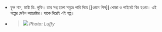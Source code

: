 - ফুল নাম, মাঙ্কি ডি. লুফি। তার সপ্ন হলো সমুদ্রে পারি দিয়ে [[ওয়ান পিস]] খোজা ও পাইরেট কিং হওয়া। এই গল্পের মেইন ক্যারেক্টার। যাকে ঘিরেই এই গল্প।
- > ![](https://static.wikia.nocookie.net/onepiece/images/7/72/Monkey_D._Luffy_Manga_Pre_Timeskip_Infobox.png/revision/latest?cb=20250225214911)
  *Photo: Luffy*